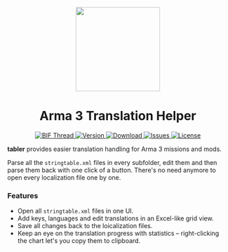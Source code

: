 <p align="center">
  <img src="https://github.com/bux578/tabler/blob/master/tabler/Content/Icon-256.png"
       width="192" />
</p>
<h1 align="center">Arma 3 Translation Helper</h1>
<p align="center">
  <a href="http://forums.bistudio.com/showthread.php?180825-tabler-Arma-3-Translation-Helper&p=2736174&viewfull=1#post2736174">
    <img src="https://img.shields.io/badge/BIF-Thread-lightgrey.svg?style=flat"
         alt="BIF Thread" />
  </a>
  <a href="https://github.com/bux578/tabler/releases">
    <img src="http://img.shields.io/badge/Version-0.4.1-green.svg?style=flat"
         alt="Version" />
  </a>
  <a href="https://github.com/bux578/tabler/releases/download/v0.4.1/tabler-v0.4.1.zip">
    <img src="http://img.shields.io/badge/Download-426_KB-blue.svg?style=flat"
         alt="Download" />
  </a>
  <a href="https://github.com/bux578/tabler/issues">
    <img src="http://img.shields.io/github/issues-raw/bux578/tabler.svg?style=flat&label=Issues"
         alt="Issues" />
  </a>
  <a href="http://creativecommons.org/licenses/by-sa/4.0">
    <img src="http://img.shields.io/badge/License-CC_BY--SA-red.svg?style=flat"
         alt="License" />
  </a>
</p>
<p>
<strong>tabler</strong> provides easier translation handling for Arma 3 missions and mods.
</p>
<p>
Parse all the <code>stringtable.xml</code> files in every subfolder, edit them and then parse them back with one click of a button. There's no need anymore to open every localization file one by one.
</p>
<h3>Features</h3>
<ul>
  <li>Open all <code>stringtable.xml</code> files in one UI.</li>
  <li>Add keys, languages and edit translations in an Excel-like grid view.</li>
  <li>Save all changes back to the loicalization files.</li>
  <li>Keep an eye on the translation progress with statistics – right-clicking the chart let's you copy them to clipboard.</li>
</ul>
<!--
<hr>
<sub><strong>tabler</strong> by <a xmlns:cc="http://creativecommons.org/ns#" href="https://github.com/bux578" property="cc:attributionName" rel="cc:attributionURL">bux578</a> is licensed under a <a rel="license" href="http://creativecommons.org/licenses/by-sa/4.0/">Creative Commons Attribution-ShareAlike 4.0 International License</a></sub><br /><a rel="license" href="http://creativecommons.org/licenses/by-sa/4.0/"><img alt="Creative Commons License" style="border-width:0" src="https://i.creativecommons.org/l/by-sa/4.0/80x15.png" /></a>
-->
